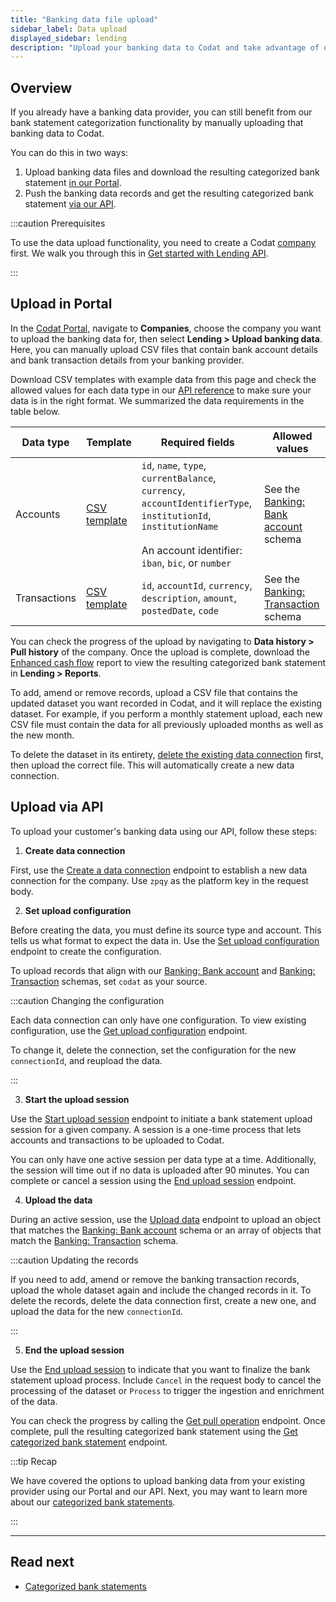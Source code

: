 ```yaml
---
title: "Banking data file upload"
sidebar_label: Data upload
displayed_sidebar: lending
description: "Upload your banking data to Codat and take advantage of our bank statement enrichment features and reports"
---
```


## Overview

If you already have a banking data provider, you can still benefit from our bank statement categorization functionality by manually uploading that banking data to Codat.

You can do this in two ways:

1. Upload banking data files and download the resulting categorized bank statement [in our Portal](/lending/functions/data-upload#upload-in-portal).
2. Push the banking data records and get the resulting categorized bank statement [via our API](/lending/functions/data-upload#upload-via-api).

:::caution Prerequisites

To use the data upload functionality, you need to create a Codat [company](../../terms/company) first. We walk you through this in [Get started with Lending API](/lending/get-started#use-lending-api).

:::

## Upload in Portal

In the [Codat Portal](https://app.codat.io), navigate to **Companies**, choose the company you want to upload the banking data for, then select **Lending > Upload banking data**. Here, you can manually upload CSV files that contain bank account details and bank transaction details from your banking provider. 

Download CSV templates with example data from this page and check the allowed values for each data type in our [API reference](/lending-api#/) to make sure your data is in the right format. We summarized the data requirements in the table below.

| Data type    | Template                                                                              | Required fields                                                                                                                                                         | Allowed values                                                                                           |
|--------------|--------------------------------------------------------------------------------------------|-------------------------------------------------------------------------------------------------------------------------------------------------------------------------|----------------------------------------------------------------------------------------------------------|
| Accounts     | [CSV template](https://static.codat.io/public/templates/lending/accounts-template.csv)     | `id`, `name`, `type`, `currentBalance`, `currency`, `accountIdentifierType`, `institutionId`, `institutionName`<br/><br/> An account identifier: `iban`, `bic`, or `number` | See the [Banking: Bank account](/lending-api#/schemas/BankingAccount) schema|
| Transactions | [CSV template](https://static.codat.io/public/templates/lending/transactions-template.csv) | `id`, `accountId`, `currency`, `description`, `amount`, `postedDate`, `code`                                                                                            | See the [Banking: Transaction](/lending-api#/schemas/BankingTransaction) schema |

You can check the progress of the upload by navigating to **Data history > Pull history** of the company. Once the upload is complete, download the [Enhanced cash flow](/lending/features/excel-download-overview#feature-components) report to view the resulting categorized bank statement in **Lending > Reports**. 

To add, amend or remove records, upload a CSV file that contains the updated dataset you want recorded in Codat, and it will replace the existing dataset. For example, if you perform a monthly statement upload, each new CSV file must contain the data for all previously uploaded months as well as the new month. 

To delete the dataset in its entirety, [delete the existing data connection](/core-concepts/connections#delete-a-data-connection) first, then upload the correct file. This will automatically create a new data connection.

## Upload via API

To upload your customer's banking data using our API, follow these steps:

1. **Create data connection**

First, use the [Create a data connection](/lending-api#/operations/create-connection) endpoint to establish a new data connection for the company. Use `zpqy` as the platform key in the request body.

2. **Set upload configuration**

Before creating the data, you must define its source type and account. This tells us what format to expect the data in. Use the [Set upload configuration](/lending-api#/operations/set-bank-statement-upload-configuration) endpoint to create the configuration. 

To upload records that align with our [Banking: Bank account](/lending-api#/schemas/BankingAccount) and [Banking: Transaction](/lending-api#/schemas/BankingTransaction) schemas, set `codat` as your source. 

:::caution Changing the configuration

Each data connection can only have one configuration. To view existing configuration, use the [Get upload configuration](/lending-api#/operations/get-bank-statement-upload-configuration) endpoint. 

To change it, delete the connection, set the configuration for the new `connectionId`, and reupload the data.

:::

3. **Start the upload session**

Use the [Start upload session](/lending-api#/operations/start-bank-statement-upload-session) endpoint to initiate a bank statement upload session for a given company. A session is a one-time process that lets accounts and transactions to be uploaded to Codat. 

You can only have one active session per data type at a time. Additionally, the session will time out if no data is uploaded after 90 minutes. You can complete or cancel a session using the [End upload session](/lending-api#/operations/end-bank-statement-upload-session) endpoint.

4. **Upload the data**

During an active session, use the [Upload data](/lending-api#/operations/upload-bank-statement-data) endpoint to upload an object that matches the [Banking: Bank account](/lending-api#/schemas/BankingAccount) schema or an array of objects that match the [Banking: Transaction](/lending-api#/schemas/BankingTransaction) schema. 

:::caution Updating the records

If you need to add, amend or remove the banking transaction records, upload the whole dataset again and include the changed records in it. To delete the records, delete the data connection first, create a new one, and upload the data for the new `connectionId`.

:::

5. **End the upload session**

Use the [End upload session](/lending-api#/operations/end-bank-statement-upload-session) to indicate that you want to finalize the bank statement upload process. Include `Cancel` in the request body to cancel the processing of the dataset or `Process` to trigger the ingestion and enrichment of the data.

You can check the progress by calling the [Get pull operation](/lending-api#/operations/get-pull-operation) endpoint. Once complete, pull the resulting categorized bank statement using the [Get categorized bank statement](/lending-api#/operations/get-categorized-bank-statement) endpoint.

:::tip Recap

We have covered the options to upload banking data from your existing provider using our Portal and our API. Next, you may want to learn more about our [categorized bank statements](/lending/features/bank-statements-overview).

:::

---
## Read next

- [Categorized bank statements](/lending/features/bank-statements-overview)
